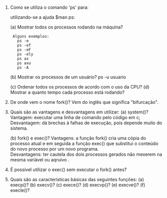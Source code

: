1. Como se utiliza o comando 'ps' para:

	utilizando-se a ajuda $man ps:
	
	(a) Mostrar todos os processos rodando na máquina?

		Alguns exemplos:
		  ps -e
		  ps -ef
		  ps -eF
		  ps -ely
		  ps ax
		  ps axu
		  ps -A
	
	(b) Mostrar os processos de um usuário? ps -u usuario
	
	(c) Ordenar todos os processos de acordo com o uso da CPU?
	(d) Mostrar a quanto tempo cada processo está rodando?

2. De onde vem o nome fork()?
Vem do inglês que significa "bifurcação".

3. Quais são as vantagens e desvantagens em utilizar:
	(a) system()?
		Vantagem: executar uma linha de comando pelo código em c;
		Desvantagem: dá brechas à falhas de execução, pois depende muito do sistema.
	
	(b) fork() e exec()?
		Vantagens: a função fork() cria uma cópia do processo atual e em seguida a função exec() que substitui o 
		conteúdo do novo processo por um novo programa.		
		Desvantagens: ter cautela dos dois processos gerados não mexerem na mesma variável ou aqruivo .
4. É possível utilizar o exec() sem executar o fork() antes?

5. Quais são as características básicas das seguintes funções:
	(a) execp()?
	(b) execv()?
	(c) exece()?
	(d) execvp()?
	(e) execve()?
	(f) execle()?
